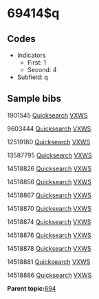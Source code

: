 # 69414$q

## Codes

-   Indicators
    -   First: 1
    -   Second: 4
-   Subfield: q

## Sample bibs

1901545 [Quicksearch](https://search.library.yale.edu/catalog/1901545) [VXWS](http://prodorbis.library.yale.edu:7014/vxws/GetHoldingsService?bibId=1901545)

9603444 [Quicksearch](https://search.library.yale.edu/catalog/9603444) [VXWS](http://prodorbis.library.yale.edu:7014/vxws/GetHoldingsService?bibId=9603444)

12519180 [Quicksearch](https://search.library.yale.edu/catalog/12519180) [VXWS](http://prodorbis.library.yale.edu:7014/vxws/GetHoldingsService?bibId=12519180)

13587795 [Quicksearch](https://search.library.yale.edu/catalog/13587795) [VXWS](http://prodorbis.library.yale.edu:7014/vxws/GetHoldingsService?bibId=13587795)

14518826 [Quicksearch](https://search.library.yale.edu/catalog/14518826) [VXWS](http://prodorbis.library.yale.edu:7014/vxws/GetHoldingsService?bibId=14518826)

14518856 [Quicksearch](https://search.library.yale.edu/catalog/14518856) [VXWS](http://prodorbis.library.yale.edu:7014/vxws/GetHoldingsService?bibId=14518856)

14518867 [Quicksearch](https://search.library.yale.edu/catalog/14518867) [VXWS](http://prodorbis.library.yale.edu:7014/vxws/GetHoldingsService?bibId=14518867)

14518870 [Quicksearch](https://search.library.yale.edu/catalog/14518870) [VXWS](http://prodorbis.library.yale.edu:7014/vxws/GetHoldingsService?bibId=14518870)

14518874 [Quicksearch](https://search.library.yale.edu/catalog/14518874) [VXWS](http://prodorbis.library.yale.edu:7014/vxws/GetHoldingsService?bibId=14518874)

14518876 [Quicksearch](https://search.library.yale.edu/catalog/14518876) [VXWS](http://prodorbis.library.yale.edu:7014/vxws/GetHoldingsService?bibId=14518876)

14518878 [Quicksearch](https://search.library.yale.edu/catalog/14518878) [VXWS](http://prodorbis.library.yale.edu:7014/vxws/GetHoldingsService?bibId=14518878)

14518881 [Quicksearch](https://search.library.yale.edu/catalog/14518881) [VXWS](http://prodorbis.library.yale.edu:7014/vxws/GetHoldingsService?bibId=14518881)

14518886 [Quicksearch](https://search.library.yale.edu/catalog/14518886) [VXWS](http://prodorbis.library.yale.edu:7014/vxws/GetHoldingsService?bibId=14518886)

**Parent topic:**[694](../../tags/694/694.md)

